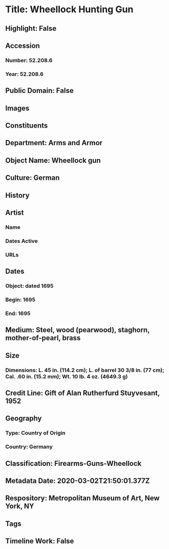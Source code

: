 # Title: Wheellock Hunting Gun
## Highlight: False
## Accession
### Number: 52.208.6
### Year: 52.208.6
## Public Domain: False
## Images
## Constituents
## Department: Arms and Armor
## Object Name: Wheellock gun
## Culture: German
## History
## Artist
### Name
### Dates Active
### URLs
## Dates
### Object: dated 1695
### Begin: 1695
### End: 1695
## Medium: Steel, wood (pearwood), staghorn, mother-of-pearl, brass
## Size
### Dimensions: L. 45 in. (114.2 cm); L. of barrel 30 3/8 in. (77 cm); Cal. .60 in. (15.2 mm); Wt. 10 lb. 4 oz. (4649.3 g)
## Credit Line: Gift of Alan Rutherfurd Stuyvesant, 1952
## Geography
### Type: Country of Origin
### Country: Germany
## Classification: Firearms-Guns-Wheellock
## Metadata Date: 2020-03-02T21:50:01.377Z
## Respository: Metropolitan Museum of Art, New York, NY
## Tags
## Timeline Work: False